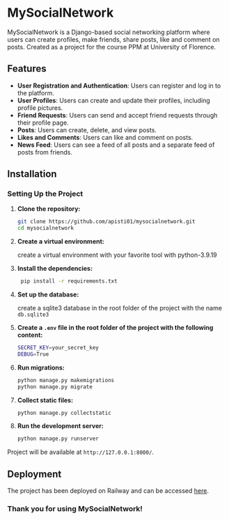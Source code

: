 # MySocialNetwork

MySocialNetwork is a Django-based social networking platform where users can create profiles, make friends, share posts, like and comment on posts.
Created as a project for the course PPM at University of Florence.

## Features

- **User Registration and Authentication**: Users can register and log in to the platform.
- **User Profiles**: Users can create and update their profiles, including profile pictures.
- **Friend Requests**: Users can send and accept friend requests through their profile page.
- **Posts**: Users can create, delete, and view posts.
- **Likes and Comments**: Users can like and comment on posts.
- **News Feed**: Users can see a feed of all posts and a separate feed of posts from friends.

## Installation


### Setting Up the Project

1. **Clone the repository:**

   ```sh
   git clone https://github.com/apisti01/mysocialnetwork.git
   cd mysocialnetwork
    ```
2. **Create a virtual environment:**

    create a virtual environment with your favorite tool with python-3.9.19

3. **Install the dependencies:**

   ```sh
    pip install -r requirements.txt
    ```
4. **Set up the database:**

   create a sqlite3 database in the root folder of the project with the name `db.sqlite3`

5. **Create a `.env` file in the root folder of the project with the following content:**

   ```sh
   SECRET_KEY=your_secret_key
   DEBUG=True
    ```

6. **Run migrations:**

   ```sh
   python manage.py makemigrations
   python manage.py migrate
    ```
7. **Collect static files:**

   ```sh
   python manage.py collectstatic
    ```
8. **Run the development server:**

   ```sh
   python manage.py runserver
    ```
Project will be available at `http://127.0.0.1:8000/`.

## Deployment
The project has been deployed on Railway and can be accessed [here](https://mysocialnetwork-production.up.railway.app/).

### Thank you for using MySocialNetwork!


